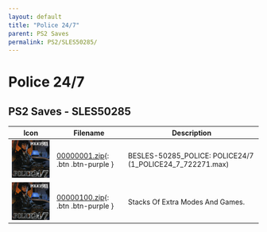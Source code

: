 ```yaml
---
layout: default
title: "Police 24/7"
parent: PS2 Saves
permalink: PS2/SLES50285/
---
```

# Police 24/7

## PS2 Saves - SLES50285

| Icon | Filename | Description |
|------|----------|-------------|
| ![Police 24/7](icon0.png) | [00000001.zip](00000001.zip){: .btn .btn-purple } | BESLES-50285_POLICE: POLICE24/7 (1_POLICE24_7_722271.max) |
| ![Police 24/7](icon0.png) | [00000100.zip](00000100.zip){: .btn .btn-purple } | Stacks Of Extra Modes And Games. |
